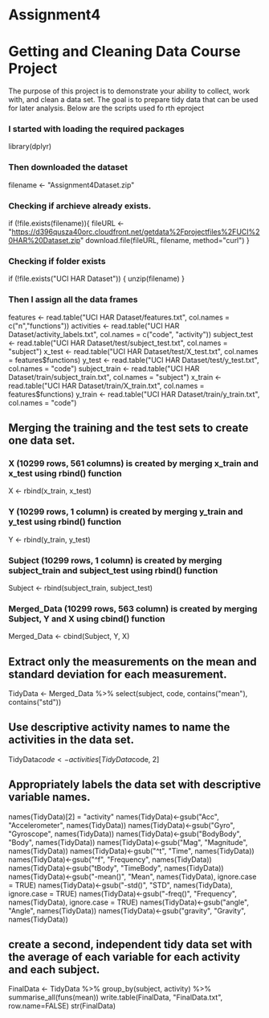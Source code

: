 # Assignment4
# Getting and Cleaning Data Course Project
The purpose of this project is to demonstrate your ability to collect, work with, and clean a data set. 
The goal is to prepare tidy data that can be used for later analysis.
Below are the scripts used fo rth eproject

### I started with loading the required packages
<!-- -->
library(dplyr)

### Then downloaded the dataset
filename <- "Assignment4Dataset.zip"

### Checking if archieve already exists.
if (!file.exists(filename)){
  fileURL <- "https://d396qusza40orc.cloudfront.net/getdata%2Fprojectfiles%2FUCI%20HAR%20Dataset.zip"
  download.file(fileURL, filename, method="curl")
}  

### Checking if folder exists
if (!file.exists("UCI HAR Dataset")) { 
  unzip(filename) 
}

### Then I assign all the data frames
features <- read.table("UCI HAR Dataset/features.txt", col.names = c("n","functions"))
activities <- read.table("UCI HAR Dataset/activity_labels.txt", col.names = c("code", "activity"))
subject_test <- read.table("UCI HAR Dataset/test/subject_test.txt", col.names = "subject")
x_test <- read.table("UCI HAR Dataset/test/X_test.txt", col.names = features$functions)
y_test <- read.table("UCI HAR Dataset/test/y_test.txt", col.names = "code")
subject_train <- read.table("UCI HAR Dataset/train/subject_train.txt", col.names = "subject")
x_train <- read.table("UCI HAR Dataset/train/X_train.txt", col.names = features$functions)
y_train <- read.table("UCI HAR Dataset/train/y_train.txt", col.names = "code")

## Merging the training and the test sets to create one data set.
### X (10299 rows, 561 columns) is created by merging x_train and x_test using rbind() function
X <- rbind(x_train, x_test)

### Y (10299 rows, 1 column) is created by merging y_train and y_test using rbind() function
Y <- rbind(y_train, y_test)

### Subject (10299 rows, 1 column) is created by merging subject_train and subject_test using rbind() function
Subject <- rbind(subject_train, subject_test)

### Merged_Data (10299 rows, 563 column) is created by merging Subject, Y and X using cbind() function
Merged_Data <- cbind(Subject, Y, X)



## Extract only the measurements on the mean and standard deviation for each measurement.

TidyData <- Merged_Data %>% select(subject, code, contains("mean"), contains("std"))

## Use descriptive activity names to name the activities in the data set.

TidyData$code <- activities[TidyData$code, 2]


## Appropriately labels the data set with descriptive variable names.

names(TidyData)[2] = "activity"
names(TidyData)<-gsub("Acc", "Accelerometer", names(TidyData))
names(TidyData)<-gsub("Gyro", "Gyroscope", names(TidyData))
names(TidyData)<-gsub("BodyBody", "Body", names(TidyData))
names(TidyData)<-gsub("Mag", "Magnitude", names(TidyData))
names(TidyData)<-gsub("^t", "Time", names(TidyData))
names(TidyData)<-gsub("^f", "Frequency", names(TidyData))
names(TidyData)<-gsub("tBody", "TimeBody", names(TidyData))
names(TidyData)<-gsub("-mean()", "Mean", names(TidyData), ignore.case = TRUE)
names(TidyData)<-gsub("-std()", "STD", names(TidyData), ignore.case = TRUE)
names(TidyData)<-gsub("-freq()", "Frequency", names(TidyData), ignore.case = TRUE)
names(TidyData)<-gsub("angle", "Angle", names(TidyData))
names(TidyData)<-gsub("gravity", "Gravity", names(TidyData))


## create a second, independent tidy data set with the average of each variable for each activity and each subject.
FinalData <- TidyData %>%
    group_by(subject, activity) %>%
    summarise_all(funs(mean))
write.table(FinalData, "FinalData.txt", row.name=FALSE)
str(FinalData)
